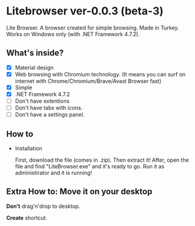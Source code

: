 # Litebrowser ver-0.0.3 (beta-3)
Lite Browser. A browser created for simple browsing. Made in Turkey. Works on Windows only (with .NET Framework 4.7.2).

## What's inside?
- [x] Material design
- [x] Web browsing with Chromium technology. (It means you can surf on internet with Chrome/Chromium/Brave/Avast Browser fast)
- [x] Simple
- [x] .NET Framework 4.7.2
- [ ] Don't have extentions
- [ ] Don't have tabs with icons.
- [ ] Don't have a settings panel.

## How to
- Installation

  First, download the file (comes in .zip). Then extract it! After, open the file and find "LiteBrowser.exe" and it's ready to go. Run it as administirator and it is running!

## Extra How to: Move it on your desktop
   **Don't** drag'n'drop to desktop.
   
   **Create** shortcut.
